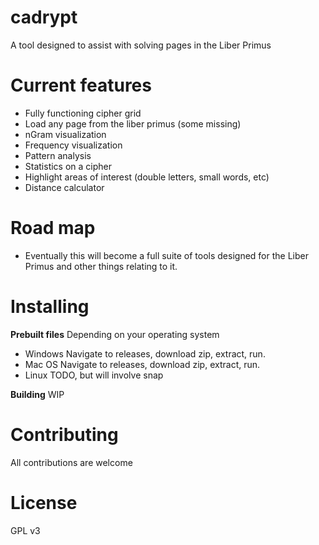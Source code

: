 # cadrypt

A tool designed to assist with solving pages in the Liber Primus
 
# Current features
- Fully functioning cipher grid
- Load any page from the liber primus (some missing)
- nGram visualization
- Frequency visualization
- Pattern analysis
- Statistics on a cipher
- Highlight areas of interest (double letters, small words, etc)
- Distance calculator

# Road map
- Eventually this will become a full suite of tools designed for the Liber Primus and other things relating to it.

# Installing

**Prebuilt files**
Depending on your operating system
- Windows
Navigate to releases, download zip, extract, run.
- Mac OS
Navigate to releases, download zip, extract, run.
- Linux
TODO, but will involve snap

**Building**
WIP

# Contributing
All contributions are welcome

# License
GPL v3
